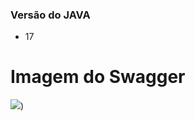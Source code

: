 ### Versão do JAVA

- 17

# Imagem do Swagger

![](https://github.com/user-attachments/assets/f4e7f468-8c56-46de-9ecc-641d6b0102aa))
